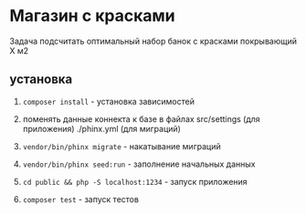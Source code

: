 # Магазин с красками
Задача подсчитать оптимальный набор банок с красками покрывающий X м2

## установка
1) `composer install` - установка зависимостей

2) поменять данные коннекта к базе в файлах src/settings (для приложения) ./phinx.yml (для миграций)

3) `vendor/bin/phinx migrate` - накатывание миграций

4) `vendor/bin/phinx seed:run` - заполнение начальных данных

5) `cd public && php -S localhost:1234` - запуск приложения

6) `composer test` - запуск тестов 
